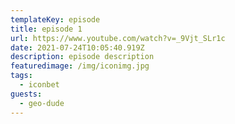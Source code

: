 ```yaml
---
templateKey: episode
title: episode 1
url: https://www.youtube.com/watch?v=_9Vjt_SLr1c
date: 2021-07-24T10:05:40.919Z
description: episode description
featuredimage: /img/iconimg.jpg
tags:
  - iconbet
guests:
  - geo-dude
---
```

